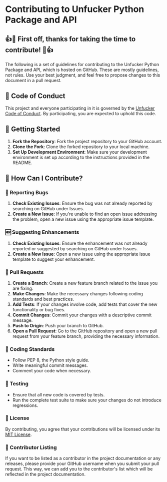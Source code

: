 # Contributing to Unfucker Python Package and API

## 👍🎉 First off, thanks for taking the time to contribute! 🎉👍

The following is a set of guidelines for contributing to the Unfucker Python Package and API, which is hosted on GitHub. These are mostly guidelines, not rules. Use your best judgment, and feel free to propose changes to this document in a pull request.

## 🌳 Code of Conduct

This project and everyone participating in it is governed by the [Unfucker Code of Conduct](./CODE_OF_CONDUCT.md). By participating, you are expected to uphold this code.

## 🚀 Getting Started

1. **Fork the Repository**: Fork the project repository to your GitHub account.
1. **Clone the Fork**: Clone the forked repository to your local machine.
1. **Set Up Development Environment**: Make sure your development environment is set up according to the instructions provided in the README.

## 🌟 How Can I Contribute?

### 🐞 Reporting Bugs

1. **Check Existing Issues**: Ensure the bug was not already reported by searching on GitHub under Issues.
1. **Create a New Issue**: If you're unable to find an open issue addressing the problem, open a new issue using the appropriate issue template.

### 🆕 Suggesting Enhancements

1. **Check Existing Issues**: Ensure the enhancement was not already reported or suggested by searching on GitHub under Issues.
1. **Create a New Issue**: Open a new issue using the appropriate issue template to suggest your enhancement.

### 📜 Pull Requests

1. **Create a Branch**: Create a new feature branch related to the issue you are fixing.
1. **Make Changes**: Make the necessary changes following coding standards and best practices.
1. **Add Tests**: If your changes involve code, add tests that cover the new functionality or bug fixes.
1. **Commit Changes**: Commit your changes with a descriptive commit message.
1. **Push to Origin**: Push your branch to GitHub.
1. **Open a Pull Request**: Go to the GitHub repository and open a new pull request from your feature branch, providing the necessary information.

### 🎨 Coding Standards

-   Follow PEP 8, the Python style guide.
-   Write meaningful commit messages.
-   Comment your code when necessary.

### 🧪 Testing

-   Ensure that all new code is covered by tests.
-   Run the complete test suite to make sure your changes do not introduce regressions.

### 📃 License

By contributing, you agree that your contributions will be licensed under its [MIT License](./LICENSE).

### 📜 Contributor Listing

If you want to be listed as a contributor in the project documentation or any releases, please provide your GitHub username when you submit your pull request. This way, we can add you to the contributor's list which will be reflected in the project documentation.
